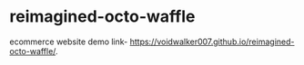 # reimagined-octo-waffle
ecommerce website
demo link- https://voidwalker007.github.io/reimagined-octo-waffle/.
